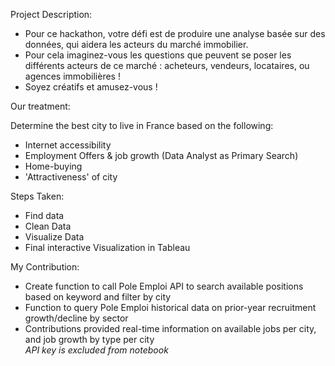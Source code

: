 Project Description:
- Pour ce hackathon, votre défi est de produire une analyse basée sur des données, qui aidera les acteurs du marché immobilier.
- Pour cela imaginez-vous les questions que peuvent se poser les différents acteurs de ce marché : acheteurs, vendeurs, locataires, ou agences immobilières !
- Soyez créatifs et amusez-vous !  

Our treatment: 

Determine the best city to live in France based on the following:
- Internet accessibility
- Employment Offers & job growth (Data Analyst as Primary Search)
- Home-buying
- 'Attractiveness' of city

Steps Taken:
- Find data
- Clean Data
- Visualize Data
- Final interactive Visualization in Tableau

My Contribution:
- Create function to call Pole Emploi API to search available positions based on keyword and filter by city
- Function to query Pole Emploi historical data on prior-year recruitment growth/decline by sector
- Contributions provided real-time information on available jobs per city, and job growth by type per city  
*API key is excluded from notebook*
